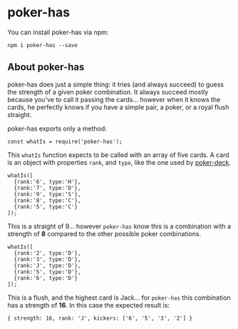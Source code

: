 # poker-has

You can install poker-has via npm:

```
npm i poker-has --save
```

## About poker-has

poker-has does just a simple thing: it tries (and always succeed) to guess the strength of a given poker combination. It always succeed mostly because you've to call it passing the cards... however when it knows the cards, he perfectly knows if you have a simple pair, a poker, or a royal flush straight.

poker-has exports only a method:

```
const whatIs = require('poker-has');
```

This `whatIs` function expects to be called with an array of five cards.
A card is an object with properties `rank`, and `type`, like the one used by [poker-deck](https://github.com/brunoscopelliti/poker-deck).

```
whatIs([
  {rank:'6', type:'H'},
  {rank:'7', type:'D'},
  {rank:'9', type:'S'},
  {rank:'8', type:'C'},
  {rank:'5', type:'C'}
]);
```

This is a straight of 9... however `poker-has` know this is a combination with a strength of **8** compared to the other possible poker combinations.

```
whatIs([
  {rank:'2', type:'D'},
  {rank:'3', type:'D'},
  {rank:'J', type:'D'},
  {rank:'5', type:'D'},
  {rank:'6', type:'D'}
]);
```

This is a flush, and the highest card is Jack... for `poker-has` this combination has a strength of **16**. In this case the expected result is:

``
{ strength: 16, rank: 'J', kickers: ['6', '5', '3', '2'] }
``
